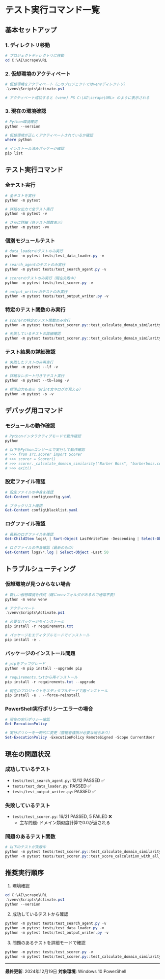 # テスト実行コマンド一覧

## 基本セットアップ

### 1. ディレクトリ移動
```powershell
# プロジェクトディレクトリに移動
cd C:\AI\scrape\URL
```

### 2. 仮想環境のアクティベート
```powershell
# 仮想環境をアクティベート（このプロジェクトではvenvディレクトリ）
.\venv\Scripts\Activate.ps1

# アクティベート成功すると (venv) PS C:\AI\scrape\URL> のように表示される
```

### 3. 現在の環境確認
```powershell
# Python環境確認
python --version

# 仮想環境が正しくアクティベートされているか確認
where python

# インストール済みパッケージ確認
pip list
```

## テスト実行コマンド

### 全テスト実行
```powershell
# 全テストを実行
python -m pytest

# 詳細な出力で全テスト実行
python -m pytest -v

# さらに詳細（各テスト関数表示）
python -m pytest -vv
```

### 個別モジュールテスト
```powershell
# data_loaderのテストのみ実行
python -m pytest tests/test_data_loader.py -v

# search_agentのテストのみ実行
python -m pytest tests/test_search_agent.py -v

# scorerのテストのみ実行（現在失敗中）
python -m pytest tests/test_scorer.py -v

# output_writerのテストのみ実行
python -m pytest tests/test_output_writer.py -v
```

### 特定のテスト関数のみ実行
```powershell
# scorerの特定のテスト関数のみ実行
python -m pytest tests/test_scorer.py::test_calculate_domain_similarity -v

# 失敗しているテストの詳細確認
python -m pytest tests/test_scorer.py::test_calculate_domain_similarity -vv -s
```

### テスト結果の詳細確認
```powershell
# 失敗したテストのみ再実行
python -m pytest --lf -v

# 詳細なレポート付きでテスト実行
python -m pytest --tb=long -v

# 標準出力も表示（print文やログが見える）
python -m pytest -s -v
```

## デバッグ用コマンド

### モジュールの動作確認
```powershell
# Pythonインタラクティブモードで動作確認
python

# 以下をPythonコンソールで実行して動作確認
# >>> from src.scorer import Scorer
# >>> scorer = Scorer()
# >>> scorer._calculate_domain_similarity("Barber Boss", "barberboss.com")
# >>> exit()
```

### 設定ファイル確認
```powershell
# 設定ファイルの中身を確認
Get-Content config\config.yaml

# ブラックリスト確認
Get-Content config\blacklist.yaml
```

### ログファイル確認
```powershell
# 最新のログファイルを確認
Get-ChildItem logs\ | Sort-Object LastWriteTime -Descending | Select-Object -First 1

# ログファイルの中身確認（最新のもの）
Get-Content logs\*.log | Select-Object -Last 50
```

## トラブルシューティング

### 仮想環境が見つからない場合
```powershell
# 新しい仮想環境を作成（既にvenvフォルダがあるので通常不要）
python -m venv venv

# アクティベート
.\venv\Scripts\Activate.ps1

# 必要なパッケージをインストール
pip install -r requirements.txt

# パッケージをエディタブルモードでインストール
pip install -e .
```

### パッケージのインストール問題
```powershell
# pipをアップグレード
python -m pip install --upgrade pip

# requirements.txtから再インストール
pip install -r requirements.txt --upgrade

# 現在のプロジェクトをエディタブルモードで再インストール
pip install -e . --force-reinstall
```

### PowerShell実行ポリシーエラーの場合
```powershell
# 現在の実行ポリシー確認
Get-ExecutionPolicy

# 実行ポリシーを一時的に変更（管理者権限が必要な場合あり）
Set-ExecutionPolicy -ExecutionPolicy RemoteSigned -Scope CurrentUser
```

## 現在の問題状況

### 成功しているテスト
- `tests/test_search_agent.py`: 12/12 PASSED ✅
- `tests/test_data_loader.py`: PASSED ✅  
- `tests/test_output_writer.py`: PASSED ✅

### 失敗しているテスト
- `tests/test_scorer.py`: 16/21 PASSED, 5 FAILED ❌
  - 主な問題: ドメイン類似度計算で0.0が返される

### 問題のあるテスト関数
```powershell
# 以下のテストが失敗中
python -m pytest tests/test_scorer.py::test_calculate_domain_similarity -v
python -m pytest tests/test_scorer.py::test_score_calculation_with_all_bonuses -v
```

## 推奨実行順序

1. 環境確認
```powershell
cd C:\AI\scrape\URL
.\venv\Scripts\Activate.ps1
python --version
```

2. 成功しているテストから確認
```powershell
python -m pytest tests/test_search_agent.py -v
python -m pytest tests/test_data_loader.py -v
python -m pytest tests/test_output_writer.py -v
```

3. 問題のあるテストを詳細モードで確認
```powershell
python -m pytest tests/test_scorer.py -v
python -m pytest tests/test_scorer.py::test_calculate_domain_similarity -vv -s
```

---

**最終更新**: 2024年12月19日
**対象環境**: Windows 10 PowerShell